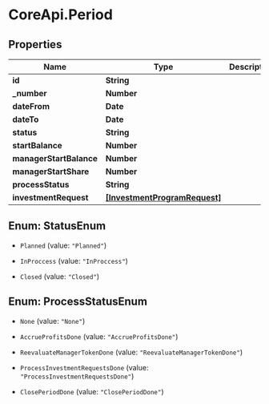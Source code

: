 # CoreApi.Period

## Properties
Name | Type | Description | Notes
------------ | ------------- | ------------- | -------------
**id** | **String** |  | [optional] 
**_number** | **Number** |  | [optional] 
**dateFrom** | **Date** |  | [optional] 
**dateTo** | **Date** |  | [optional] 
**status** | **String** |  | [optional] 
**startBalance** | **Number** |  | [optional] 
**managerStartBalance** | **Number** |  | [optional] 
**managerStartShare** | **Number** |  | [optional] 
**processStatus** | **String** |  | [optional] 
**investmentRequest** | [**[InvestmentProgramRequest]**](InvestmentProgramRequest.md) |  | [optional] 


<a name="StatusEnum"></a>
## Enum: StatusEnum


* `Planned` (value: `"Planned"`)

* `InProccess` (value: `"InProccess"`)

* `Closed` (value: `"Closed"`)




<a name="ProcessStatusEnum"></a>
## Enum: ProcessStatusEnum


* `None` (value: `"None"`)

* `AccrueProfitsDone` (value: `"AccrueProfitsDone"`)

* `ReevaluateManagerTokenDone` (value: `"ReevaluateManagerTokenDone"`)

* `ProcessInvestmentRequestsDone` (value: `"ProcessInvestmentRequestsDone"`)

* `ClosePeriodDone` (value: `"ClosePeriodDone"`)




